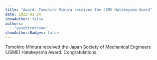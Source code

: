 ```yaml
---
title: "Award: Tomohiro Mimura receives the JSME Hatakeyama Award"
date: 2022-03-24
showAuthor: false
authors:
  - "yasuhiroinoue"
showAuthorsBadges: false
---
```


Tomohiro Mimura received the Japan Society of Mechanical Engineers (JSME) Hatakeyama Award. Congratulations.
